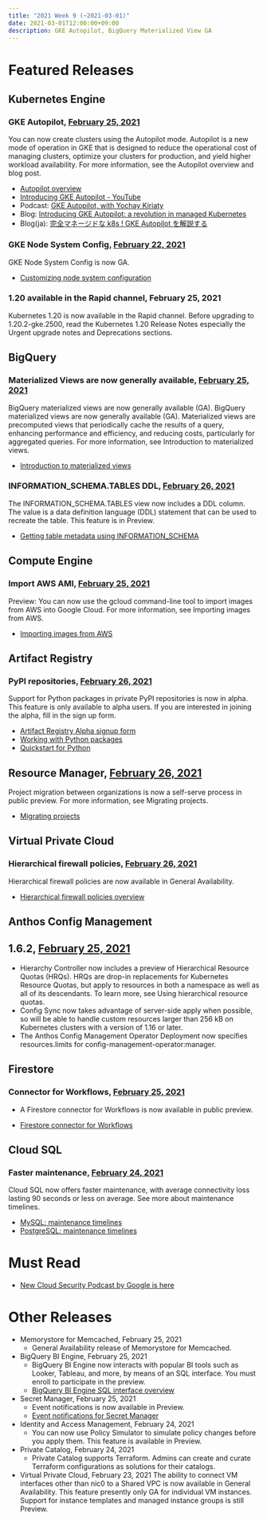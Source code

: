 ```yaml
---
title: "2021 Week 9 (~2021-03-01)"
date: 2021-03-01T12:00:00+09:00
description: GKE Autopilot, BigQuery Materialized View GA
---
```


# Featured Releases

## Kubernetes Engine
### GKE Autopilot, [February 25, 2021](https://cloud.google.com/kubernetes-engine/docs/release-notes#february_25_2021_2021-r7)

You can now create clusters using the Autopilot mode. Autopilot is a new mode of operation in GKE that is designed to reduce the operational cost of managing clusters, optimize your clusters for production, and yield higher workload availability. For more information, see the Autopilot overview and blog post.

- [Autopilot overview](https://cloud.google.com/kubernetes-engine/docs/concepts/autopilot-overview)
- [Introducing GKE Autopilot - YouTube](https://www.youtube.com/watch?v=_JKsv2BtAnY)
- Podcast: [GKE Autopilot, with Yochay Kiriaty](https://kubernetespodcast.com/episode/139-gke-autopilot/)
- Blog: [Introducing GKE Autopilot: a revolution in managed Kubernetes](https://cloud.google.com/blog/products/containers-kubernetes/introducing-gke-autopilot)
- Blog(ja): [完全マネージドな k8s ! GKE Autopilot を解説する](https://medium.com/google-cloud-jp/gke-autopilot-87f8458ccf74)

### GKE Node System Config, [February 22, 2021](https://cloud.google.com/kubernetes-engine/docs/release-notes#february_22_2021)
GKE Node System Config is now GA.

- [Customizing node system configuration](https://cloud.google.com/kubernetes-engine/docs/how-to/node-system-config)

### 1.20 available in the Rapid channel, February 25, 2021
Kubernetes 1.20 is now available in the Rapid channel. Before upgrading to 1.20.2-gke.2500, read the Kubernetes 1.20 Release Notes especially the Urgent upgrade notes and Deprecations sections.

## BigQuery
### Materialized Views are now generally available, [February 25, 2021](https://cloud.google.com/bigquery/docs/release-notes#February_25_2021)
BigQuery materialized views are now generally available (GA). BigQuery materialized views are now generally available (GA). Materialized views are precomputed views that periodically cache the results of a query, enhancing performance and efficiency, and reducing costs, particularly for aggregated queries. For more information, see Introduction to materialized views.

- [Introduction to materialized views](https://cloud.google.com/bigquery/docs/materialized-views-intro)

### INFORMATION_SCHEMA.TABLES DDL, [February 26, 2021](https://cloud.google.com/bigquery/docs/release-notes#February_26_2021)
The INFORMATION_SCHEMA.TABLES view now includes a DDL column. The value is a data definition language (DDL) statement that can be used to recreate the table. This feature is in Preview.

- [Getting table metadata using INFORMATION_SCHEMA](https://cloud.google.com/bigquery/docs/information-schema-tables)

## Compute Engine
### Import AWS AMI, [February 25, 2021](https://cloud.google.com/compute/docs/release-notes#February_25_2021)
Preview: You can now use the gcloud command-line tool to import images from AWS into Google Cloud. For more information, see Importing images from AWS.

- [Importing images from AWS](https://cloud.google.com/compute/docs/import/import-aws-image)

## Artifact Registry
### PyPI repositories, [February 26, 2021](https://cloud.google.com/artifact-registry/docs/release-notes#February_26_2021)
Support for Python packages in private PyPI repositories is now in alpha. This feature is only available to alpha users. If you are interested in joining the alpha, fill in the sign up form.

- [Artifact Registry Alpha signup form](https://docs.google.com/forms/d/e/1FAIpQLSf5q3CeDna_c27ifadF1KO17W3PrYO91w-UI-jjUdnvGS1cmQ/viewform)
- [Working with Python packages](https://cloud.google.com/artifact-registry/docs/python)
- [Quickstart for Python](https://cloud.google.com/artifact-registry/docs/python/quickstart)


## Resource Manager, [February 26, 2021](https://cloud.google.com/resource-manager/docs/release-notes#February_26_2021)
Project migration between organizations is now a self-serve process in public preview. For more information, see Migrating projects.

- [Migrating projects](https://cloud.google.com/resource-manager/docs/project-migration)

## Virtual Private Cloud
### Hierarchical firewall policies, [February 26, 2021](https://cloud.google.com/vpc/docs/release-notes#February_26_2021)
Hierarchical firewall policies are now available in General Availability.

- [Hierarchical firewall policies overview](https://cloud.google.com/vpc/docs/firewall-policies)


## Anthos Config Management
## 1.6.2, [February 25, 2021](https://cloud.google.com/anthos-config-management/docs/release-notes#February_25_2021)
-  Hierarchy Controller now includes a preview of Hierarchical Resource Quotas (HRQs). HRQs are drop-in replacements for Kubernetes Resource Quotas, but apply to resources in both a namespace as well as all of its descendants. To learn more, see Using hierarchical resource quotas.
- Config Sync now takes advantage of server-side apply when possible, so will be able to handle custom resources larger than 256 kB on Kubernetes clusters with a version of 1.16 or later.
- The Anthos Config Management Operator Deployment now specifies resources.limits for config-management-operator:manager.

## Firestore
### Connector for Workflows, [February 25, 2021](https://cloud.google.com/firestore/docs/release-notes#February_25_2021)
- A Firestore connector for Workflows is now available in public preview.

- [Firestore connector for Workflows](https://cloud.google.com/firestore/docs/solutions/workflows)

## Cloud SQL
### Faster maintenance, [February 24, 2021](https://cloud.google.com/sql/docs/release-notes#February_24_2021)
Cloud SQL now offers faster maintenance, with average connectivity loss lasting 90 seconds or less on average. See more about maintenance timelines.

- [MySQL: maintenance timelines](https://cloud.google.com/sql/docs/mysql/maintenance#how_long_does_maintenance_take)
- [PostgreSQL: maintenance timelines](https://cloud.google.com/sql/docs/postgres/maintenance#how_long_does_maintenance_take)

# Must Read
- [New Cloud Security Podcast by Google is here](https://cloud.google.com/blog/products/identity-security/introducing-google-clouds-new-cloud-security-podcast)

# Other Releases
- Memorystore for Memcached, February 25, 2021
    - General Availability release of Memorystore for Memcached.
- BigQuery BI Engine, February 25, 2021
    - BigQuery BI Engine now interacts with popular BI tools such as Looker, Tableau, and more, by means of an SQL interface. You must enroll to participate in the preview.
    - [BigQuery BI Engine SQL interface overview](https://cloud.google.com/bi-engine/docs/sql-interface-overview)
- Secret Manager, February 25, 2021
    - Event notifications is now available in Preview.
    - [Event notifications for Secret Manager](https://cloud.google.com/secret-manager/docs/event-notifications)
- Identity and Access Management, February 24, 2021
    - You can now use Policy Simulator to simulate policy changes before you apply them. This feature is available in Preview.
- Private Catalog, February 24, 2021
    - Private Catalog supports Terraform. Admins can create and curate Terraform configurations as solutions for their catalogs.
- Virtual Private Cloud, February 23, 2021
The ability to connect VM interfaces other than nic0 to a Shared VPC is now available in General Availability. This feature presently only GA for individual VM instances. Support for instance templates and managed instance groups is still Preview.

